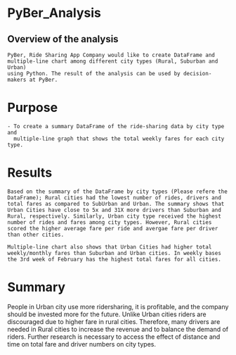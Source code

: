 # PyBer_Analysis
## Overview of the analysis 
    PyBer, Ride Sharing App Company would like to create DataFrame and 
    multiple-line chart among different city types (Rural, Suburban and Urban) 
    using Python. The result of the analysis can be used by decision-makers at PyBer.
    
# Purpose 
    - To create a summary DataFrame of the ride-sharing data by city type and
      multiple-line graph that shows the total weekly fares for each city type. 

# Results 
    Based on the summary of the DataFrame by city types (Please refere the DataFrame); Rural cities had the lowest number of rides, drivers and total fares as compared to SubUrban and Urban. The summary shows that Urban Cities have close to 5x and 31X more drivers than Suburban and Rural, respectively. Similarly, Urban city type received the highest number of rides and fares among city types. However, Rural cities scored the higher average fare per ride and avergae fare per driver than other cities. 

    Multiple-line chart also shows that Urban Cities had higher total weekly/monthly fares than Suburban and Urban cities. In weekly bases the 3rd week of February has the highest total fares for all cities.  
   
# Summary 

People in Urban city use more ridersharing, it is profitable, and the company should be invested more for the future. Unlike Urban cities riders are discouraged due to higher fare in rural cities. Therefore, many drivers are needed in Rural cities to increase the revenue and to balance the demand of riders. Further research is necessary to access the effect of distance and time on total fare and driver numbers on city types.  
